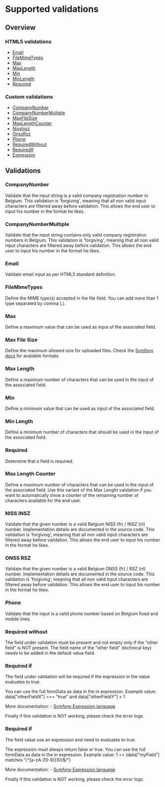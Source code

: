 # Supported validations

## Overview

### HTML5 validations
* [Email](#email)
* [FileMimeTypes](#filemimetypes)
* [Max](#max)
* [MaxLength](#maxlength)
* [Min](#min)
* [MinLength](#minlength)
* [Required](#required)

### Custom validations
* [CompanyNumber](#companynumber)
* [CompanyNumberMultiple](#companynumbermultiple)
* [MaxFileSize](#maxfilesize)
* [MaxLengthCounter](#maxlengthcounter)
* [NissInsz](#nissinsz)
* [OnssRsz](#onssrsz)
* [Phone](#phone)
* [RequiredWithout](#requiredwithout)
* [RequiredIf](#requiredIf)
* [Expression](#expression)

## Validations

### CompanyNumber <a name="companynumber"/>
Validate that the input string is a valid company registration number in Belgium.
This validation is 'forgiving', meaning that all non valid input characters are filtered away before validation. This allows the end user to input his number in the format he likes.

### CompanyNumberMultiple <a name="companynumbermultiple"/>
Validate that the input string contains only valid company registration numbers in Belgium. 
This validation is 'forgiving', meaning that all non valid input characters are filtered away before validation. This allows the end user to input his number in the format he likes.

### Email <a name="email"/>
Validate email input as per HTML5 standard definition.

### FileMimeTypes <a name="filemimetypes"/>
Define the MIME type(s) accepted in the file field. You can add more than 1 type separated by comma (,).

### Max <a name="max"/>
Define a maximum value that can be used as input of the associated field.

### Max File Size <a name="maxfilesize"/>
Define the maximum allowed size for uploaded files. Check the [Symfony docs](https://symfony.com/doc/current/reference/constraints/File.html#maxsize) for available formats. 

### Max Length <a name="maxlength"/>
Define a maximum number of characters that can be used in the input of the associated field.

### Min <a name="min"/>
Define a minimum value that can be used as input of the associated field.

### Min Length <a name="minlength"/>
Define a minimum number of characters that should be used in the input of the associated field.

### Required <a name="required"/>
Determine that a field is required.

### Max Length Counter <a name="maxlengthcounter"/>
Define a maximum number of characters that can be used in the input of the associated field.
Use this variant of the Max Lenght validation if you want to automatically show a counter of the remaining number of characters available for the end user.

### NISS INSZ <a name="nissinsz"/>
Validate that the given number is a valid Belgium NISS (fr) / INSZ (nl) number. Implementation details are documented in the source code.
This validation is 'forgiving', meaning that all non valid input characters are filtered away before validation. This allows the end user to input his number in the format he likes.

### ONSS RSZ <a name="onssrsz"/>
Validate that the given number is a valid Belgium ONSS (fr) / RSZ (nl) number. Implementation details are documented in the source code.
This validation is 'forgiving', meaning that all non valid input characters are filtered away before validation. This allows the end user to input his number in the format he likes.

### Phone <a name="phone"/>
Validate that the input is a valid phone number based on Belgium fixed and mobile lines.

### Required without <a name="requiredwithout"/>
The field under validation must be present and not empty only if the "other field" is NOT present. The field name of the "other field" (technical key) needs to be added in the default value field.

### Required if <a name="requiredIf"/>
The field under validation will be required if the expression in the value evaluates to true. 

You can use the full formData as data in the in expression.
Example value: data["otherFieldX"] === "true" and data["otherFieldY"] > 1

More documentation: 
    - [Symfony Expression language](https://symfony.com/doc/current/components/expression_language/syntax.html#component-expression-arrays)

Finally if this validation is NOT working, please check the error logs.

### Required if <a name="expression"/>
The field value use an expression and need to evaluates to true. 

The expression must always return false or true.
You can use the full formData as data in the in expression.
Example value: 1 == (data["myField"] matches "/^[a-zA-Z0-9]{10}$/")

More documentation: 
    - [Symfony Expression language](https://symfony.com/doc/current/components/expression_language/syntax.html)

Finally if this validation is NOT working, please check the error logs.